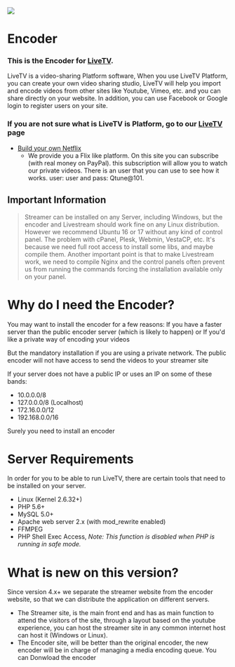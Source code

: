 <img src="https://tv.qtune.io/videos/userPhoto/logo.png?1641610363"/>

# Encoder
### This is the Encoder for <a href="https://tv.qtune.io/" target="_blank">LiveTV</a>.
LiveTV is a video-sharing Platform software, When you use LiveTV Platform, you can create your own video sharing studio, LiveTV will help you import and encode videos from other sites like Youtube, Vimeo, etc. and you can share directly on your website. In addition, you can use Facebook or Google login to register users on your site. 

### If you are not sure what is LiveTV is Platform, go to our <a href="https://tv.qtune.io/" target="_blank">LiveTV</a> page


* <a href="https://tv.qtune.io/" target="_blank">Build your own Netflix</a>
  - We provide you a Flix like platform. On this site you can subscribe (with real money on PayPal). this subscription will allow you to watch our private videos. There is an user that you can use to see how it works. user: user and pass: Qtune@101.


## Important Information

> Streamer can be installed on any Server, including Windows, but the encoder and Livestream should work fine on any Linux distribution. However we recommend Ubuntu 16 or 17 without any kind of control panel.
> The problem with cPanel, Plesk, Webmin, VestaCP, etc. It's because we need full root access to install some libs, and maybe compile them. Another important point is that to make Livestream work, we need to compile Nginx and the control panels often prevent us from running the commands forcing the installation available only on your panel.




# Why do I need the Encoder?
You may want to install the encoder for a few reasons:
If you have a faster server than the public encoder server (which is likely to happen) or If you'd like a private way of encoding your videos

But the mandatory installation if you are using a private network. The public encoder will not have access to send the videos to your streamer site

If your server does not have a public IP or uses an IP on some of these bands:
- 10.0.0.0/8
- 127.0.0.0/8 (Localhost)
- 172.16.0.0/12
- 192.168.0.0/16

Surely you need to install an encoder

# Server Requirements

In order for you to be able to run LiveTV, there are certain tools that need to be installed on your server.
- Linux (Kernel 2.6.32+)
- PHP 5.6+
- MySQL 5.0+
- Apache web server 2.x (with mod_rewrite enabled)
- FFMPEG
- PHP Shell Exec Access, *Note: This function is disabled when PHP is running in safe mode.*

# What is new on this version?
Since version 4.x+ we separate the streamer website from the encoder website, so that we can distribute the application on different servers.
- The Streamer site, is the main front end and has as main function to attend the visitors of the site, through a layout based on the youtube experience, you can host the streamer site in any common internet host can host it (Windows or Linux).
- The Encoder site, will be better than the original encoder, the new encoder will be in charge of managing a media encoding queue. You can Donwload the encoder 
